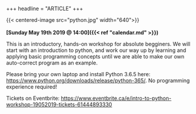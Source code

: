 +++
headline = "ARTICLE"
+++

{{< centered-image src="python.jpg" width="640">}}
</br>
</br>
__[Sunday May 19th 2019 @ 14:00]({{< ref "calendar.md" >}})__  
  
This is an introductory, hands-on workshop for absolute begginers. We will start with an introduction to python, and work our way up by learning and applying basic programming concepts until we are able to make our own auto-correct program as an example.

Please bring your own laptop and install Python 3.6.5 here: https://www.python.org/downloads/release/python-365/. No programming experience required!

Tickets on Eventbrite: https://www.eventbrite.ca/e/intro-to-python-workshop-19052019-tickets-61444893330
